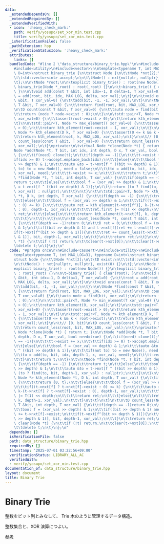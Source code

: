 ```yaml
---
data:
  _extendedDependsOn: []
  _extendedRequiredBy: []
  _extendedVerifiedWith:
  - icon: ':heavy_check_mark:'
    path: verify/yosupo/set_xor_min.test.cpp
    title: verify/yosupo/set_xor_min.test.cpp
  _isVerificationFailed: false
  _pathExtension: hpp
  _verificationStatusIcon: ':heavy_check_mark:'
  attributes:
    links: []
  bundledCode: "#line 2 \"data_structure/binary_trie.hpp\"\n\n#include<cassert>\n\
    #include<utility>\n#include<vector>\n\ntemplate<typename T, int MAX_LOG=31, typename\
    \ D=int>\nstruct binary_trie {\n\tstruct Node {\n\t\tNode *nxt[2];\n\t\tD exist;\n\
    \t\tstd::vector<int> accept;\n\n\t\tNode() : nxt{nullptr, nullptr}, exist(0) {}\n\
    \t};\n\n\tNode *root;\n\n\texplicit binary_trie() : root(new Node()) {}\n\texplicit\
    \ binary_trie(Node *_root) : root(_root) {}\n\n\t~binary_trie() { clear(root);\
    \ }\n\n\tvoid add(const T &bit, int idx=-1, D delta=1, T xor_val=0) {\n\t\troot\
    \ = add(root, bit, idx, MAX_LOG, delta, xor_val);\n\t}\n\n\tvoid erase(const T\
    \ &bit, T xor_val=0) {\n\t\tadd(bit, -1, -1, xor_val);\n\t}\n\n\tNode *find(const\
    \ T &bit, T xor_val=0) {\n\t\treturn find(root, bit, MAX_LOG, xor_val);\n\t}\n\
    \n\tD count(const T &bit, T xor_val=0) {\n\t\tauto node = find(bit, xor_val);\n\
    \t\treturn (node ? node->exist : 0);\n\t}\n\n\tstd::pair<T, Node *> min_element(T\
    \ xor_val=0) {\n\t\tassert(root->exist > 0);\n\t\treturn kth_element(0, xor_val);\n\
    \t}\n\n\tstd::pair<T, Node *> max_element(T xor_val=0) {\n\t\tassert(root->exist\
    \ > 0);\n\t\treturn kth_element(root->exist - 1, xor_val);\n\t}\n\n\tstd::pair<T,\
    \ Node *> kth_element(D k, T xor_val=0) {\n\t\tassert(0 <= k && k < root->exist);\n\
    \t\treturn kth_element(root, k, MAX_LOG, xor_val);\n\t}\n\n\t// [0, bit)\n\tD\
    \ count_less(const T &bit, T xor_val=0) {\n\t\treturn count_less(root, bit, MAX_LOG,\
    \ xor_val);\n\t}\nprivate:\n\tvirtual Node *clone(Node *t) { return t; }\n\n\t\
    Node *add(Node *t, T bit, int idx, int depth, D x, T xor_val, bool need=true)\
    \ {\n\t\tif(need) clone(t);\n\t\tif(depth == -1){\n\t\t\tt->exist += x;\n\t\t\t\
    if(idx >= 0) t->accept.emplace_back(idx);\n\t\t}else{\n\t\t\tbool f = (xor_val\
    \ >> depth) & 1;\n\t\t\tauto &to = t->nxt[f ^ ((bit >> depth) & 1)];\n\t\t\tif(not\
    \ to) to = new Node(), need = false;\n\t\t\tto = add(to, bit, idx, depth-1, x,\
    \ xor_val, need);\n\t\t\tt->exist += x;\n\t\t}\n\t\treturn t;\n\t}\n\t\n\tNode\
    \ *find(Node *t, T bit, int depth, T xor_val) {\n\t\tif(depth == -1) {\n\t\t\t\
    return t;\n\t\t}else{\n\t\t\tbool f = (xor_val >> depth) & 1;\n\t\t\tauto &to\
    \ = t->nxt[f ^ ((bit >> depth) & 1)];\n\t\t\treturn (to ? find(to, bit, depth-1,\
    \ xor_val) : nullptr);\n\t\t}\n\t}\n\t\n\tstd::pair<T, Node *> kth_element(Node\
    \ *t, D k, int depth, T xor_val) {\n\t\tif(depth == -1) {\n\t\t\treturn {0, t};\n\
    \t\t}else{\n\t\t\tbool f = (xor_val >> depth) & 1;\n\t\t\tif((t->nxt[f] ? t->nxt[f]->exist\
    \ : 0) <= k) {\n\t\t\t\tauto ret = kth_element(t->nxt[f^1], k-(t->nxt[f] ? t->nxt[f]->exist\
    \ : 0), depth-1, xor_val);\n\t\t\t\tret.first |= T(1) << depth;\n\t\t\t\treturn\
    \ ret;\n\t\t\t}else{\n\t\t\t\treturn kth_element(t->nxt[f], k, depth-1, xor_val);\n\
    \t\t\t}\n\t\t}\n\t}\n\t\n\tD count_less(Node *t, const T &bit, int depth, T xor_val)\
    \ {\n\t\tif(depth == -1)return 0;\n\t\tD ret = 0;\n\t\tbool f = (xor_val >> depth)\
    \ & 1;\n\t\tif((bit >> depth & 1) and t->nxt[f])ret += t->nxt[f]->exist;\n\t\t\
    if(t->nxt[f^(bit >> depth & 1)]){\n\t\t\tret += count_less(t->nxt[f^(bit >> depth\
    \ & 1)], bit, depth-1, xor_val);\n\t\t}\n\t\treturn ret;\n\t}\n\n\tvoid clear(Node\
    \ *t) {\n\t\tif (!t) return;\n\t\tclear(t->nxt[0]);\n\t\tclear(t->nxt[1]);\n\t\
    \tdelete t;\n\t}\n};\n"
  code: "#pragma once\n\n#include<cassert>\n#include<utility>\n#include<vector>\n\n\
    template<typename T, int MAX_LOG=31, typename D=int>\nstruct binary_trie {\n\t\
    struct Node {\n\t\tNode *nxt[2];\n\t\tD exist;\n\t\tstd::vector<int> accept;\n\
    \n\t\tNode() : nxt{nullptr, nullptr}, exist(0) {}\n\t};\n\n\tNode *root;\n\n\t\
    explicit binary_trie() : root(new Node()) {}\n\texplicit binary_trie(Node *_root)\
    \ : root(_root) {}\n\n\t~binary_trie() { clear(root); }\n\n\tvoid add(const T\
    \ &bit, int idx=-1, D delta=1, T xor_val=0) {\n\t\troot = add(root, bit, idx,\
    \ MAX_LOG, delta, xor_val);\n\t}\n\n\tvoid erase(const T &bit, T xor_val=0) {\n\
    \t\tadd(bit, -1, -1, xor_val);\n\t}\n\n\tNode *find(const T &bit, T xor_val=0)\
    \ {\n\t\treturn find(root, bit, MAX_LOG, xor_val);\n\t}\n\n\tD count(const T &bit,\
    \ T xor_val=0) {\n\t\tauto node = find(bit, xor_val);\n\t\treturn (node ? node->exist\
    \ : 0);\n\t}\n\n\tstd::pair<T, Node *> min_element(T xor_val=0) {\n\t\tassert(root->exist\
    \ > 0);\n\t\treturn kth_element(0, xor_val);\n\t}\n\n\tstd::pair<T, Node *> max_element(T\
    \ xor_val=0) {\n\t\tassert(root->exist > 0);\n\t\treturn kth_element(root->exist\
    \ - 1, xor_val);\n\t}\n\n\tstd::pair<T, Node *> kth_element(D k, T xor_val=0)\
    \ {\n\t\tassert(0 <= k && k < root->exist);\n\t\treturn kth_element(root, k, MAX_LOG,\
    \ xor_val);\n\t}\n\n\t// [0, bit)\n\tD count_less(const T &bit, T xor_val=0) {\n\
    \t\treturn count_less(root, bit, MAX_LOG, xor_val);\n\t}\nprivate:\n\tvirtual\
    \ Node *clone(Node *t) { return t; }\n\n\tNode *add(Node *t, T bit, int idx, int\
    \ depth, D x, T xor_val, bool need=true) {\n\t\tif(need) clone(t);\n\t\tif(depth\
    \ == -1){\n\t\t\tt->exist += x;\n\t\t\tif(idx >= 0) t->accept.emplace_back(idx);\n\
    \t\t}else{\n\t\t\tbool f = (xor_val >> depth) & 1;\n\t\t\tauto &to = t->nxt[f\
    \ ^ ((bit >> depth) & 1)];\n\t\t\tif(not to) to = new Node(), need = false;\n\t\
    \t\tto = add(to, bit, idx, depth-1, x, xor_val, need);\n\t\t\tt->exist += x;\n\
    \t\t}\n\t\treturn t;\n\t}\n\t\n\tNode *find(Node *t, T bit, int depth, T xor_val)\
    \ {\n\t\tif(depth == -1) {\n\t\t\treturn t;\n\t\t}else{\n\t\t\tbool f = (xor_val\
    \ >> depth) & 1;\n\t\t\tauto &to = t->nxt[f ^ ((bit >> depth) & 1)];\n\t\t\treturn\
    \ (to ? find(to, bit, depth-1, xor_val) : nullptr);\n\t\t}\n\t}\n\t\n\tstd::pair<T,\
    \ Node *> kth_element(Node *t, D k, int depth, T xor_val) {\n\t\tif(depth == -1)\
    \ {\n\t\t\treturn {0, t};\n\t\t}else{\n\t\t\tbool f = (xor_val >> depth) & 1;\n\
    \t\t\tif((t->nxt[f] ? t->nxt[f]->exist : 0) <= k) {\n\t\t\t\tauto ret = kth_element(t->nxt[f^1],\
    \ k-(t->nxt[f] ? t->nxt[f]->exist : 0), depth-1, xor_val);\n\t\t\t\tret.first\
    \ |= T(1) << depth;\n\t\t\t\treturn ret;\n\t\t\t}else{\n\t\t\t\treturn kth_element(t->nxt[f],\
    \ k, depth-1, xor_val);\n\t\t\t}\n\t\t}\n\t}\n\t\n\tD count_less(Node *t, const\
    \ T &bit, int depth, T xor_val) {\n\t\tif(depth == -1)return 0;\n\t\tD ret = 0;\n\
    \t\tbool f = (xor_val >> depth) & 1;\n\t\tif((bit >> depth & 1) and t->nxt[f])ret\
    \ += t->nxt[f]->exist;\n\t\tif(t->nxt[f^(bit >> depth & 1)]){\n\t\t\tret += count_less(t->nxt[f^(bit\
    \ >> depth & 1)], bit, depth-1, xor_val);\n\t\t}\n\t\treturn ret;\n\t}\n\n\tvoid\
    \ clear(Node *t) {\n\t\tif (!t) return;\n\t\tclear(t->nxt[0]);\n\t\tclear(t->nxt[1]);\n\
    \t\tdelete t;\n\t}\n};\n"
  dependsOn: []
  isVerificationFile: false
  path: data_structure/binary_trie.hpp
  requiredBy: []
  timestamp: '2025-07-01 03:22:56+09:00'
  verificationStatus: LIBRARY_ALL_AC
  verifiedWith:
  - verify/yosupo/set_xor_min.test.cpp
documentation_of: data_structure/binary_trie.hpp
layout: document
title: Binary Trie
---
```


# Binary Trie

整数をビット列とみなして、 Trie 木のように管理するデータ構造。

整数集合と、XOR 演算につよい。

[参考](https://ei1333.github.io/library/structure/trie/binary-trie.hpp)
